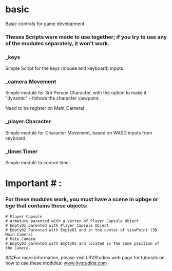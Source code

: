 # basic
Basic controls for game development

### Theses Scripts were made to use together; if you try to use any of the modules separately, it won't work.

### _keys ###
  Simple Script for the keys (mouse and keyboard) inputs. 
  
### _camera.Movement ###
  Simple module for 3rd Person Character, with the option to make it "dynamic" - follows the character viewpoint.
  
  Need to be register on Main_Camera!
  
### _player.Character ###
  Simple module for Character Movement, based on WASD inputs from keyboard.
  
### _timer.Timer ###
  Simple module to control time.
  
# Important # :
  ### For these modules work, you must have a scene in upbge or bge that contains these objects:
    # Player Capsule
    # Armature parented with a vertex of Player Capsule Object
    # Empty01 parented with Player Capsule Object
    # Empty02 Parented with Empty01 and in the center of viewPoint (3D Main Camera)
    # Main Camera
    # Empty03 parented with Empty02 and located in the same position of the Camera.
###For more information, please visit LRVStudios web page for tutorials on how to use these modules:
  www.lrvstudios.com
